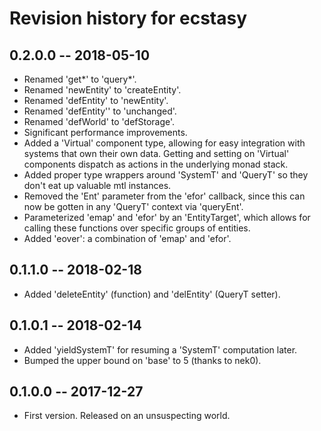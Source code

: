 # Revision history for ecstasy

## 0.2.0.0  -- 2018-05-10

* Renamed 'get*' to 'query*'.
* Renamed 'newEntity' to 'createEntity'.
* Renamed 'defEntity' to 'newEntity'.
* Renamed 'defEntity'' to 'unchanged'.
* Renamed 'defWorld' to 'defStorage'.
* Significant performance improvements.
* Added a 'Virtual' component type, allowing for easy integration with systems
    that own their own data. Getting and setting on 'Virtual' components
    dispatch as actions in the underlying monad stack.
* Added proper type wrappers around 'SystemT' and 'QueryT' so they don't eat up
    valuable mtl instances.
* Removed the 'Ent' parameter from the 'efor' callback, since this can now be
    gotten in any 'QueryT' context via 'queryEnt'.
* Parameterized 'emap' and 'efor' by an 'EntityTarget', which allows for calling
    these functions over specific groups of entities.
* Added 'eover': a combination of 'emap' and 'efor'.

## 0.1.1.0  -- 2018-02-18

* Added 'deleteEntity' (function) and 'delEntity' (QueryT setter).

## 0.1.0.1  -- 2018-02-14

* Added 'yieldSystemT' for resuming a 'SystemT' computation later.
* Bumped the upper bound on 'base' to 5 (thanks to nek0).

## 0.1.0.0  -- 2017-12-27

* First version. Released on an unsuspecting world.

